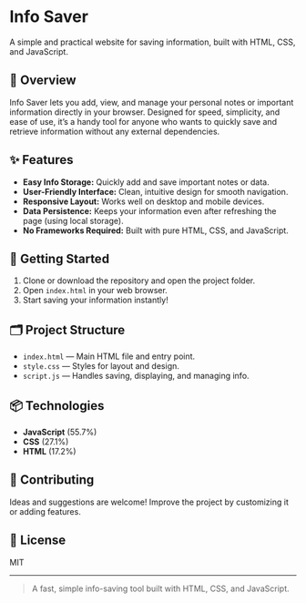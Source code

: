 # Info Saver

A simple and practical website for saving information, built with HTML, CSS, and JavaScript.

## 📝 Overview

Info Saver lets you add, view, and manage your personal notes or important information directly in your browser. Designed for speed, simplicity, and ease of use, it’s a handy tool for anyone who wants to quickly save and retrieve information without any external dependencies.

## ✨ Features

- **Easy Info Storage:** Quickly add and save important notes or data.
- **User-Friendly Interface:** Clean, intuitive design for smooth navigation.
- **Responsive Layout:** Works well on desktop and mobile devices.
- **Data Persistence:** Keeps your information even after refreshing the page (using local storage).
- **No Frameworks Required:** Built with pure HTML, CSS, and JavaScript.

## 🚀 Getting Started

1. Clone or download the repository and open the project folder.
2. Open `index.html` in your web browser.
3. Start saving your information instantly!

## 🗂️ Project Structure

- `index.html` — Main HTML file and entry point.
- `style.css` — Styles for layout and design.
- `script.js` — Handles saving, displaying, and managing info.

## 📦 Technologies

- **JavaScript** (55.7%)
- **CSS** (27.1%)
- **HTML** (17.2%)

## 🙌 Contributing

Ideas and suggestions are welcome! Improve the project by customizing it or adding features.

## 📄 License

MIT

---

> A fast, simple info-saving tool built with HTML, CSS, and JavaScript.
